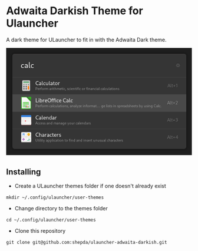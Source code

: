 # Adwaita Darkish Theme for Ulauncher

A dark theme for ULauncher to fit in with the Adwaita Dark theme.

![Preview](ulauncher-adwaita-darkish.png)

## Installing

- Create a ULauncher themes folder if one doesn't already exist

```
mkdir ~/.config/ulauncher/user-themes
```

- Change directory to the themes folder

```
cd ~/.config/ulauncher/user-themes
```

- Clone this repository

```
git clone git@github.com:shepda/ulauncher-adwaita-darkish.git
```
